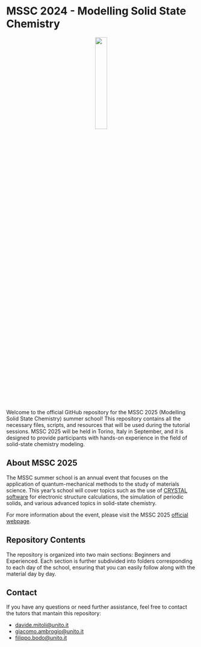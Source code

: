 # MSSC 2024 - Modelling Solid State Chemistry

<div align="center">
  <img src="https://mssc.crystalsolutions.eu/wp-content/uploads/2025/02/logo_Full-1024x735.png" width="25%">
</div>

Welcome to the official GitHub repository for the MSSC 2025 
(Modelling Solid State Chemistry) summer school! This repository contains all 
the necessary files, scripts, and resources that will be used during the 
tutorial sessions. MSSC 2025 will be held in Torino, Italy in September, and it 
is designed to provide participants with hands-on experience in the field of 
solid-state chemistry modeling.

## About MSSC 2025

The MSSC summer school is an annual event that focuses on the application of 
quantum-mechanical methods to the study of materials science. This year’s school 
will cover topics such as the use of 
[CRYSTAL software](https://www.crystal.unito.it) for electronic structure 
calculations, the simulation of periodic solids, and various advanced topics in 
solid-state chemistry.

For more information about the event, please visit the MSSC 2025 
[official webpage](https://mssc.crystalsolutions.eu).


## Repository Contents
The repository is organized into two main sections: Beginners and Experienced. 
Each section is further subdivided into folders corresponding to each day of 
the school, ensuring that you can easily follow along with the material day by 
day.


## Contact
If you have any questions or need further assistance, feel free to contact the 
tutors that mantain this repository:
- davide.mitoli@unito.it
- giacomo.ambrogio@unito.it
- filippo.bodo@unito.it
